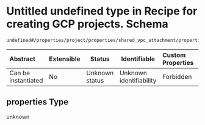 # Untitled undefined type in Recipe for creating GCP projects. Schema

```txt
undefined#/properties/project/properties/shared_vpc_attachment/properties
```




| Abstract            | Extensible | Status         | Identifiable            | Custom Properties | Additional Properties | Access Restrictions | Defined In                                                                                                      |
| :------------------ | ---------- | -------------- | ----------------------- | :---------------- | --------------------- | ------------------- | --------------------------------------------------------------------------------------------------------------- |
| Can be instantiated | No         | Unknown status | Unknown identifiability | Forbidden         | Allowed               | none                | [project.schema.json\*](../../../../../../../../../../tmp/182028425/project.schema.json "open original schema") |

## properties Type

unknown
